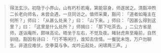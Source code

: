 
> 得法玄沙。初隐于小界山，山有朽杉若庵，第能容身，师遂居之。清豁冲煦二长老向师名，未尝会遇，一旦同访之。值师采粟，豁问：​「道者如庵主在何所？​」师曰：​「从甚么处来？​」曰：​「山下来。​」师曰：​「因甚么得到这里？​」曰：​「这里是什么处所？​」师揖曰：​「那下吃茶去。​」二公方省是师，遂诣庵所，颇味高论。晤坐于左右，不觉及夜。睹豺虎奔至庵前，自然驯绕。豁因有诗曰：​「行不等闲行，谁知去住情。一餐犹未饱，万户勿聊生。非道应难伏，空拳莫与争。龙吟云起处，闲啸两三声。​」
